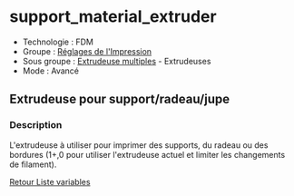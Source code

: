 # support_material_extruder

* Technologie : FDM
* Groupe : [Réglages de l'Impression](../print_settings/print_settings.md)
* Sous groupe : [Extrudeuse multiples](../print_settings/print_settings.md#extrudeuses-multiples) - Extrudeuses
* Mode : Avancé

## Extrudeuse pour support/radeau/jupe

### Description

L'extrudeuse à utiliser pour imprimer des supports, du radeau ou des bordures (1+,0 pour utiliser l'extrudeuse actuel et limiter les changements de filament).

[Retour Liste variables](variable_list.md)